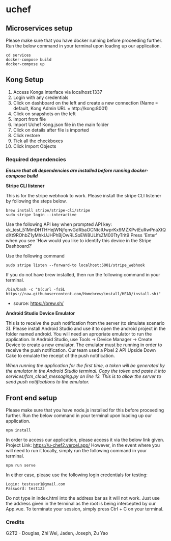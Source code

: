# uchef

## Microservices setup

Please make sure that you have docker running before proceeding further.
Run the below command in your terminal upon loading up our application.

```
cd services
docker-compose build
docker-compose up
```

## Kong Setup

1.   Access Konga interface via localhost:1337
2.   Login with any credentials
3.   Click on dashboard on the left and create a new connection (Name = default, Kong Admin URL = http://kong:8001)
4.   Click on snapshots on the left
5.   Import from file 
6.   Import Uchef Kong.json file in the main folder
7.   Click on details after file is imported
8.   Click restore 
9.   Tick all the checkboxes 
10.  Click Import Objects

### Required dependencies
***Ensure that all dependencies are installed before running docker-compose build***

**Stripe CLI listener**

This is for the stripe webhook to work. Please install the stripe CLI listener by following the steps below.

```
brew install stripe/stripe-cli/stripe
sudo stripe login --interactive
```

Use the following API key when prompted
API key: sk_test_51MmDHTHHejWNjfqnvGdRbaOCNtclUwprKx9MZXPvtEuRwPnaXtQdXt9ROhbZ1yMhkUJHPhBjOwRLSoEW8ULlfsZM00TtyTrit9
Press 'Enter' when you see 'How would you like to identify this device in the Stripe Dashboard?'

Use the following command
```
sudo stripe listen --forward-to localhost:5001/stripe_webhook
```

If you do not have brew installed, then run the following command in your terminal.

```
/bin/bash -c "$(curl -fsSL https://raw.githubusercontent.com/Homebrew/install/HEAD/install.sh)"
```
-   source: https://brew.sh/

**Android Studio Device Emulator**

This is to receive the push notification from the server (to simulate scenario 3). Please install Android Studio and use it to open the android project in the folder named android. You will need an apropriate emulator to run the application. In Android Studio, use Tools -> Device Manager -> Create Device to create a new emulator. The emulator must be running in order to receive the push notification. Our team used a Pixel 2 API Upside Down Cake to emulate the receipt of the push notification.

*When running the application for the first time, a token will be generated by the emulator in the Android Studio terminal. Copy the token and paste it into services/fcm_cloud_messaging.py on line 13. This is to allow the server to send push notifications to the emulator.*

## Front end setup

Please make sure that you have node.js installed for this before proceeding further.
Run the below command in your terminal upon loading up our application.

```
npm install
```

In order to access our application, please access it via the below link given.
Project Link: https://u-chef2.vercel.app/
However, in the event where you will need to run it locally, simply run the following command in your terminal.

```
npm run serve
```

In either case, please use the following login credentials for testing:

```
Login: testuser1@gmail.com
Password: test123
```

Do not type in index.html into the address bar as it will not work. Just use the address given in the terminal as the root is being intercepted by our App.vue.
To terminate your session, simply press Ctrl + C on your terminal.

### Credits

G2T2 - Douglas, Zhi Wei, Jaden, Joseph, Zu Yao
